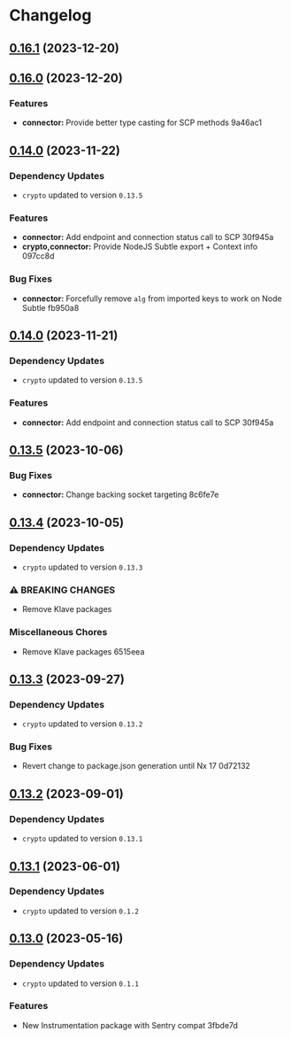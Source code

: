 # Changelog
## [0.16.1](///compare/connector@0.16.0...connector@0.16.1) (2023-12-20)

## [0.16.0](///compare/connector@0.15.0...connector@0.16.0) (2023-12-20)


### Features

* **connector:** Provide better type casting for SCP methods 9a46ac1

## [0.14.0](///compare/connector@0.13.5...connector@0.14.0) (2023-11-22)

### Dependency Updates

* `crypto` updated to version `0.13.5`

### Features

* **connector:** Add endpoint and connection status call to SCP 30f945a
* **crypto,connector:** Provide NodeJS Subtle export + Context info 097cc8d


### Bug Fixes

* **connector:** Forcefully remove `alg` from imported keys to work on Node Subtle fb950a8

## [0.14.0](///compare/connector@0.13.5...connector@0.14.0) (2023-11-21)

### Dependency Updates

* `crypto` updated to version `0.13.5`

### Features

* **connector:** Add endpoint and connection status call to SCP 30f945a

## [0.13.5](///compare/connector@0.13.4...connector@0.13.5) (2023-10-06)


### Bug Fixes

* **connector:** Change backing socket targeting 8c6fe7e

## [0.13.4](///compare/connector@0.13.3...connector@0.13.4) (2023-10-05)

### Dependency Updates

* `crypto` updated to version `0.13.3`

### ⚠ BREAKING CHANGES

* Remove Klave packages

### Miscellaneous Chores

* Remove Klave packages 6515eea

## [0.13.3](///compare/connector@0.13.2...connector@0.13.3) (2023-09-27)

### Dependency Updates

* `crypto` updated to version `0.13.2`

### Bug Fixes

* Revert change to package.json generation until Nx 17 0d72132

## [0.13.2](///compare/connector@0.13.1...connector@0.13.2) (2023-09-01)

### Dependency Updates

* `crypto` updated to version `0.13.1`
## [0.13.1](///compare/connector@0.13.0...connector@0.13.1) (2023-06-01)

### Dependency Updates

* `crypto` updated to version `0.1.2`
## [0.13.0](///compare/connector@0.12.4...connector@0.13.0) (2023-05-16)

### Dependency Updates

* `crypto` updated to version `0.1.1`

### Features

* New Instrumentation package with Sentry compat 3fbde7d
